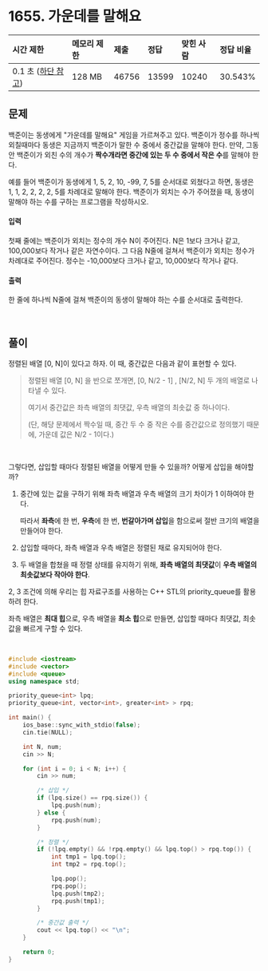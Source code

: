 # 1655. 가운데를 말해요

| 시간 제한                                                   | 메모리 제한 | 제출  | 정답  | 맞힌 사람 | 정답 비율 |
| :---------------------------------------------------------- | :---------- | :---- | :---- | :-------- | :-------- |
| 0.1 초 ([하단 참고](https://www.acmicpc.net/problem/1655#)) | 128 MB      | 46756 | 13599 | 10240     | 30.543%   |

## 문제

백준이는 동생에게 "가운데를 말해요" 게임을 가르쳐주고 있다. 백준이가 정수를 하나씩 외칠때마다 동생은 지금까지 백준이가 말한 수 중에서 중간값을 말해야 한다. 만약, 그동안 백준이가 외친 수의 개수가 **짝수개라면 중간에 있는 두 수 중에서 작은 수**를 말해야 한다.

예를 들어 백준이가 동생에게 1, 5, 2, 10, -99, 7, 5를 순서대로 외쳤다고 하면, 동생은 1, 1, 2, 2, 2, 2, 5를 차례대로 말해야 한다. 백준이가 외치는 수가 주어졌을 때, 동생이 말해야 하는 수를 구하는 프로그램을 작성하시오.

#### 입력

첫째 줄에는 백준이가 외치는 정수의 개수 N이 주어진다. N은 1보다 크거나 같고, 100,000보다 작거나 같은 자연수이다. 그 다음 N줄에 걸쳐서 백준이가 외치는 정수가 차례대로 주어진다. 정수는 -10,000보다 크거나 같고, 10,000보다 작거나 같다.

#### 출력

한 줄에 하나씩 N줄에 걸쳐 백준이의 동생이 말해야 하는 수를 순서대로 출력한다.

<br/>

## 풀이

정렬된 배열 [0, N]이 있다고 하자. 이 때, 중간값은 다음과 같이 표현할 수 있다.

> 정렬된 배열 [0, N] 을 반으로 쪼개면, [0, N/2 - 1] , [N/2, N] 두 개의 배열로 나타낼 수 있다.
>
> 여기서 중간값은 좌측 배열의 최댓값, 우측 배열의 최솟값 중 하나이다.
>
> (단, 해당 문제에서 짝수일 때, 중간 두 수 중 작은 수를 중간값으로 정의했기 때문에, 가운데 값은 N/2 - 1이다.)

<br/>

그렇다면, 삽입할 때마다 정렬된 배열을 어떻게 만들 수 있을까? 어떻게 삽입을 해야할까?

1. 중간에 있는 값을 구하기 위해 좌측 배열과 우측 배열의 크기 차이가 1 이하여야 한다.

   따라서 **좌측**에 한 번, **우측**에 한 번, **번갈아가며 삽입**을 함으로써 절반 크기의 배열을 만들어야 한다.

2. 삽입할 때마다, 좌측 배열과 우측 배열은 정렬된 채로 유지되어야 한다.

3. 두 배열을 합쳤을 때 정렬 상태를 유지하기 위해, **좌측 배열의 최댓값**이 **우측 배열의 최솟값보다 작아야 한다**.

2, 3 조건에 의해 우리는 힙 자료구조를 사용하는 C++ STL의 priority_queue를 활용하려 한다.

좌측 배열은 **최대 힙**으로, 우측 배열을 **최소 힙**으로 만들면, 삽입할 때마다 최댓값, 최솟값을 빠르게 구할 수 있다.

<br/>

```c++
#include <iostream>
#include <vector>
#include <queue>
using namespace std;

priority_queue<int> lpq;
priority_queue<int, vector<int>, greater<int> > rpq;

int main() {
	ios_base::sync_with_stdio(false);
	cin.tie(NULL);

	int N, num;
	cin >> N;

	for (int i = 0; i < N; i++) {
		cin >> num;

		/* 삽입 */
		if (lpq.size() == rpq.size()) {
			lpq.push(num);
		} else {
			rpq.push(num);
		}

		/* 정렬 */
		if (!lpq.empty() && !rpq.empty() && lpq.top() > rpq.top()) {
			int tmp1 = lpq.top();
			int tmp2 = rpq.top();

			lpq.pop();
			rpq.pop();
			lpq.push(tmp2);
			rpq.push(tmp1);
		}

		/* 중간값 출력 */
		cout << lpq.top() << "\n";
	}

	return 0;
}
```
